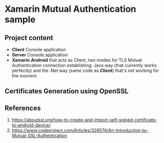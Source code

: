 # Xamarin Mutual Authentication sample
## Project content
- **Client** Console application 
- **Server** Console application
- **Xamarin.Android** that acts as Client, two modes for TLS Mutual Authentication connection establishing: Java way (that currently works perfectly) and the .Net way (same code as **Client**) that's not working for the moment.
## Certificates Generation using OpenSSL

## References
1. https://aboutssl.org/how-to-create-and-import-self-signed-certificate-to-android-device/
2. https://www.codeproject.com/Articles/326574/An-Introduction-to-Mutual-SSL-Authentication
